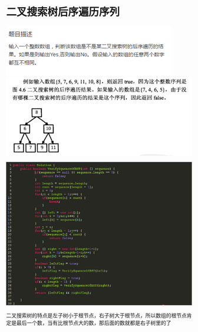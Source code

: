 # 二叉搜索树后序遍历序列

![](/剑指offer/assets/二叉搜索树后序遍历序列_题目_1.png)
![](/剑指offer/assets/二叉搜索树后序遍历序列_题目_2.png)

![](/剑指offer/assets/二叉搜索树后序遍历序列_代码.png)

二叉搜索树的特点是左子树小于根节点，右子树大于根节点，所以数组的根节点肯定是最后一个数，当有比根节点大的数，那后面的数就都是右子树里的了